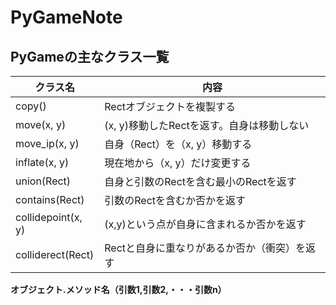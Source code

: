 # PyGameNote

## PyGameの主なクラス一覧

| クラス名               | 内容                         |
| ------------------ | -------------------------- |
| copy()             | Rectオブジェクトを複製する            |
| move(x, y)         | (x, y)移動したRectを返す。自身は移動しない |
| move_ip(x, y)      | 自身（Rect）を（x, y）移動する        |
| inflate(x, y)      | 現在地から（x, y）だけ変更する          |
| union(Rect)        | 自身と引数のRectを含む最小のRectを返す    |
| contains(Rect)     | 引数のRectを含むか否かを返す           |
| collidepoint(x, y) | (x,y)という点が自身に含まれるか否かを返す    |
| colliderect(Rect)  | Rectと自身に重なりがあるか否か（衝突）を返す   |

__オブジェクト.メソッド名（引数1,引数2,・・・引数n）__

